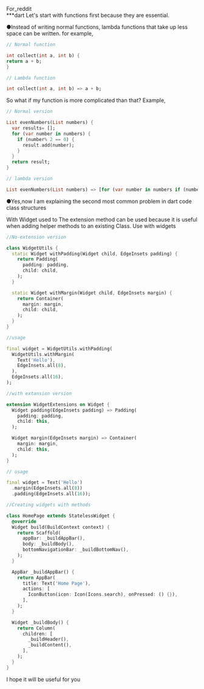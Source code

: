 For_reddit  
***dart Let's start with functions first because they are essential.

●Instead of writing normal functions, lambda functions that take up less space can be written. for example,

```dart
// Normal function

int collect(int a, int b) {
return a + b;
}
```

```dart
// Lambda function

int collect(int a, int b) => a + b;
```

So what if my function is more complicated than that? Example,

```dart
// Normal version

List evenNumbers(List numbers) {
  var results= [];
  for (var number in numbers) {
    if (number% 2 == 0) {
      result.add(number);
    }
  }
  return result;
}
```

```dart
// lambda version

List evenNumbers(List numbers) => [for (var number in numbers if (number % 2 == 0) number];
```

●Yes,now I am explaining the second most common problem in dart code class structures

With Widget used to The extension method can be used because it is useful when adding helper methods to an existing Class. Use with widgets

```dart
//No-extension version

class WidgetUtils {
  static Widget withPadding(Widget child, EdgeInsets padding) {
    return Padding(
      padding: padding,
      child: child,
    );
  }

  static Widget withMargin(Widget child, EdgeInsets margin) {
    return Container(
      margin: margin,
      child: child,
    );
  }
}
```

```dart
//usage

final widget = WidgetUtils.withPadding(
  WidgetUtils.withMargin(
    Text('Hello'),
    EdgeInsets.all(8),
  ),
  EdgeInsets.all(16),
);
```

```dart
//with extansion version

extension WidgetExtensions on Widget {
  Widget padding(EdgeInsets padding) => Padding(
    padding: padding,
    child: this,
  );

  Widget margin(EdgeInsets margin) => Container(
    margin: margin,
    child: this,
  );
}
```

```dart
// usage

final widget = Text('Hello')
  .margin(EdgeInsets.all(8))
  .padding(EdgeInsets.all(16));
```

```dart
//Creating widgets with methods

class HomePage extends StatelessWidget {
  @override
  Widget build(BuildContext context) {
    return Scaffold(
      appBar: _buildAppBar(),
      body: _buildBody(),
      bottomNavigationBar: _buildBottomNav(),
    );
  }

  AppBar _buildAppBar() {
    return AppBar(
      title: Text('Home Page'),
      actions: [
        IconButton(icon: Icon(Icons.search), onPressed: () {}),
      ],
    );
  }

  Widget _buildBody() {
    return Column(
      children: [
        _buildHeader(),
        _buildContent(),
      ],
    );
  }
}
```

I hope it will be useful for you

